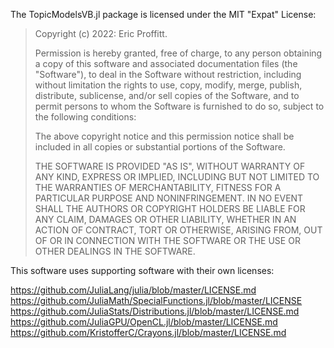 The TopicModelsVB.jl package is licensed under the MIT "Expat" License:

> Copyright (c) 2022: Eric Proffitt.
>
> Permission is hereby granted, free of charge, to any person obtaining
> a copy of this software and associated documentation files (the
> "Software"), to deal in the Software without restriction, including
> without limitation the rights to use, copy, modify, merge, publish,
> distribute, sublicense, and/or sell copies of the Software, and to
> permit persons to whom the Software is furnished to do so, subject to
> the following conditions:
>
> The above copyright notice and this permission notice shall be
> included in all copies or substantial portions of the Software.
>
> THE SOFTWARE IS PROVIDED "AS IS", WITHOUT WARRANTY OF ANY KIND,
> EXPRESS OR IMPLIED, INCLUDING BUT NOT LIMITED TO THE WARRANTIES OF
> MERCHANTABILITY, FITNESS FOR A PARTICULAR PURPOSE AND NONINFRINGEMENT.
> IN NO EVENT SHALL THE AUTHORS OR COPYRIGHT HOLDERS BE LIABLE FOR ANY
> CLAIM, DAMAGES OR OTHER LIABILITY, WHETHER IN AN ACTION OF CONTRACT,
> TORT OR OTHERWISE, ARISING FROM, OUT OF OR IN CONNECTION WITH THE
> SOFTWARE OR THE USE OR OTHER DEALINGS IN THE SOFTWARE.

This software uses supporting software with their own licenses:

https://github.com/JuliaLang/julia/blob/master/LICENSE.md<br />
https://github.com/JuliaMath/SpecialFunctions.jl/blob/master/LICENSE<br />
https://github.com/JuliaStats/Distributions.jl/blob/master/LICENSE.md<br />
https://github.com/JuliaGPU/OpenCL.jl/blob/master/LICENSE.md<br />
https://github.com/KristofferC/Crayons.jl/blob/master/LICENSE.md

